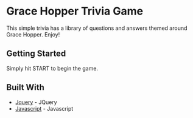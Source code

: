 # Grace Hopper Trivia Game

This simple trivia has a library of questions and answers themed around Grace Hopper. Enjoy!

## Getting Started

Simply hit START to begin the game.

## Built With

* [Jquery](https://jquery.com/) - JQuery
* [Javascript](https://www.javascript.com/) - Javascript



